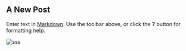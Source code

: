 ## A New Post

Enter text in [Markdown](http://daringfireball.net/projects/markdown/). Use the toolbar above, or click the **?** button for formatting help.

![sss]({{site.baseurl}}//faculty3.png)
